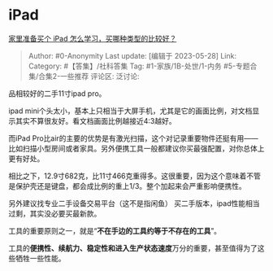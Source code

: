 # iPad
[家里准备买个 iPad 怎么学习，买哪种类型的比较好？](https://www.zhihu.com/question/600143881/answer/3047694243)

> Author: #0-Anonymity
> Last update: [编辑于 2023-05-28]
> Link: 
> Category: #【答集】/社科答集
> Tag:  #1-家族/1B-处世/1-内务 #5-专题合集/合集2-一些推荐 
> 评论区:
> 泛讨论:

品相较好的二手11寸ipad pro。

ipad mini个头太小，基本上只相当于大屏手机，尤其是它的画面比例，对文档显示其实不算很友好。看文档画面比例越接近4:3越好。

而iPad Pro比air的主要的优势是有激光扫描，这个对记录重要物件还挺有用——比如扫描小型房间或者家具。另外便携工具一般都建议你买最强配置，对你总体上更有好处。

相比之下，12.9寸682克，比11寸466克重得多。这很重要，因为这个意味着不管是保护壳还是键盘，都会成比例的重上1/3。整个加起来会严重影响便携性。

另外建议找专业二手设备交易平台（这不是指闲鱼） 买二手版本，ipad性能相当过剩，其实没必要买最新款。

工具的重要原则之一，就是“**不在手边的工具约等于不存在的工具**”。

工具的**便携性、续航力、稳定性和进入生产状态速度**万分的重要，甚至值得为了这些牺牲一些性能。